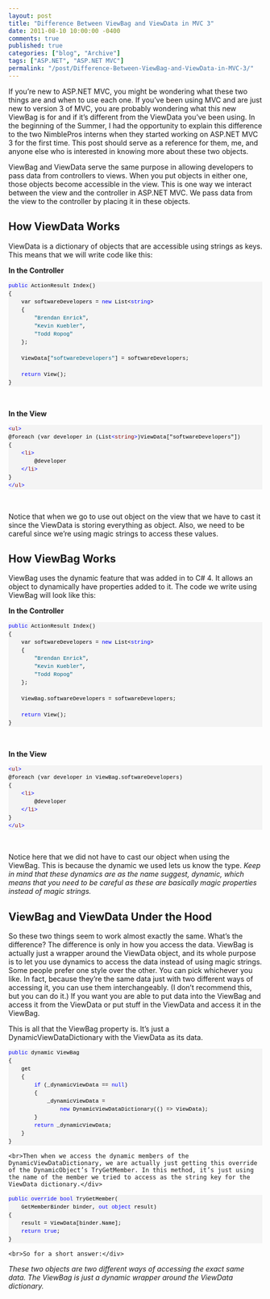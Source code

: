 ```yaml
---
layout: post
title: "Difference Between ViewBag and ViewData in MVC 3"
date: 2011-08-10 10:00:00 -0400
comments: true
published: true
categories: ["blog", "Archive"]
tags: ["ASP.NET", "ASP.NET MVC"]
permalink: "/post/Difference-Between-ViewBag-and-ViewData-in-MVC-3/"
---
```

<!-- more -->



<p>If you’re new to ASP.NET MVC, you might be wondering what these two things are and when to use each one. If you’ve been using MVC and are just new to version 3 of MVC, you are probably wondering what this new ViewBag is for and if it’s different from the ViewData you’ve been using. In the beginning of the Summer, I had the opportunity to explain this difference to the two NimblePros interns when they started working on ASP.NET MVC 3 for the first time. This post should serve as a reference for them, me, and anyone else who is interested in knowing more about these two objects.</p>  <p>ViewBag and ViewData serve the same purpose in allowing developers to pass data from controllers to views. When you put objects in either one, those objects become accessible in the view. This is one way we interact between the view and the controller in ASP.NET MVC. We pass data from the view to the controller by placing it in these objects.</p>  <h2>How ViewData Works</h2>  <p>ViewData is a dictionary of objects that are accessible using strings as keys. This means that we will write code like this:</p>  <p><strong>In the Controller</strong></p>  <div id="codeSnippetWrapper">   <pre style="border-bottom-style: none; text-align: left; padding-bottom: 0px; line-height: 12pt; background-color: #f4f4f4; margin: 0em; border-left-style: none; padding-left: 0px; width: 100%; padding-right: 0px; font-family: 'Courier New', courier, monospace; direction: ltr; border-top-style: none; color: black; border-right-style: none; font-size: 8pt; overflow: visible; padding-top: 0px" id="codeSnippet"><span style="color: #0000ff">public</span> ActionResult Index()<br>{<br>    var softwareDevelopers = <span style="color: #0000ff">new</span> List&lt;<span style="color: #0000ff">string</span>&gt;<br>    {<br>        <span style="color: #006080">"Brendan Enrick"</span>, <br>        <span style="color: #006080">"Kevin Kuebler"</span>, <br>        <span style="color: #006080">"Todd Ropog"</span><br>    };<br><br>    ViewData[<span style="color: #006080">"softwareDevelopers"</span>] = softwareDevelopers;<br><br>    <span style="color: #0000ff">return</span> View();<br>}<br></pre>

  <br></div>

<p><strong>In the View</strong></p>

<div id="codeSnippetWrapper">
  <pre style="border-bottom-style: none; text-align: left; padding-bottom: 0px; line-height: 12pt; background-color: #f4f4f4; margin: 0em; border-left-style: none; padding-left: 0px; width: 100%; padding-right: 0px; font-family: 'Courier New', courier, monospace; direction: ltr; border-top-style: none; color: black; border-right-style: none; font-size: 8pt; overflow: visible; padding-top: 0px" id="codeSnippet"><span style="color: #0000ff">&lt;</span><span style="color: #800000">ul</span><span style="color: #0000ff">&gt;</span><br>@foreach (var developer in (List<span style="color: #0000ff">&lt;</span><span style="color: #800000">string</span><span style="color: #0000ff">&gt;</span>)ViewData["softwareDevelopers"])<br>{<br>    <span style="color: #0000ff">&lt;</span><span style="color: #800000">li</span><span style="color: #0000ff">&gt;</span><br>        @developer<br>    <span style="color: #0000ff">&lt;/</span><span style="color: #800000">li</span><span style="color: #0000ff">&gt;</span><br>}<br><span style="color: #0000ff">&lt;/</span><span style="color: #800000">ul</span><span style="color: #0000ff">&gt;</span></pre>

  <br></div>

<p>Notice that when we go to use out object on the view that we have to cast it since the ViewData is storing everything as object. Also, we need to be careful since we’re using magic strings to access these values.</p>

<h2>How ViewBag Works</h2>

<p>ViewBag uses the dynamic feature that was added in to C# 4. It allows an object to dynamically have properties added to it. The code we write using ViewBag will look like this:</p>

<p><strong>In the Controller</strong></p>

<div id="codeSnippetWrapper">
  <pre style="border-bottom-style: none; text-align: left; padding-bottom: 0px; line-height: 12pt; background-color: #f4f4f4; margin: 0em; border-left-style: none; padding-left: 0px; width: 100%; padding-right: 0px; font-family: 'Courier New', courier, monospace; direction: ltr; border-top-style: none; color: black; border-right-style: none; font-size: 8pt; overflow: visible; padding-top: 0px" id="codeSnippet"><span style="color: #0000ff">public</span> ActionResult Index()<br>{<br>    var softwareDevelopers = <span style="color: #0000ff">new</span> List&lt;<span style="color: #0000ff">string</span>&gt;<br>    {<br>        <span style="color: #006080">"Brendan Enrick"</span>, <br>        <span style="color: #006080">"Kevin Kuebler"</span>, <br>        <span style="color: #006080">"Todd Ropog"</span><br>    };<br><br>    ViewBag.softwareDevelopers = softwareDevelopers;<br><br>    <span style="color: #0000ff">return</span> View();<br>}<br></pre>

  <br></div>

<p><strong>In the View</strong></p>

<div id="codeSnippetWrapper">
  <pre style="border-bottom-style: none; text-align: left; padding-bottom: 0px; line-height: 12pt; background-color: #f4f4f4; margin: 0em; border-left-style: none; padding-left: 0px; width: 100%; padding-right: 0px; font-family: 'Courier New', courier, monospace; direction: ltr; border-top-style: none; color: black; border-right-style: none; font-size: 8pt; overflow: visible; padding-top: 0px" id="codeSnippet"><span style="color: #0000ff">&lt;</span><span style="color: #800000">ul</span><span style="color: #0000ff">&gt;</span><br>@foreach (var developer in ViewBag.softwareDevelopers)<br>{<br>    <span style="color: #0000ff">&lt;</span><span style="color: #800000">li</span><span style="color: #0000ff">&gt;</span><br>        @developer<br>    <span style="color: #0000ff">&lt;/</span><span style="color: #800000">li</span><span style="color: #0000ff">&gt;</span><br>}<br><span style="color: #0000ff">&lt;/</span><span style="color: #800000">ul</span><span style="color: #0000ff">&gt;</span></pre>

  <br></div>



<p>Notice here that we did not have to cast our object when using the ViewBag. This is because the dynamic we used lets us know the type. <em>Keep in mind that these dynamics are as the name suggest, dynamic, which means that you need to be careful as these are basically magic properties instead of magic strings.</em></p>

<h2>ViewBag and ViewData Under the Hood</h2>

<p>So these two things seem to work almost exactly the same. What’s the difference? The difference is only in how you access the data. ViewBag is actually just a wrapper around the ViewData object, and its whole purpose is to let you use dynamics to access the data instead of using magic strings. Some people prefer one style over the other. You can pick whichever you like. In fact, because they’re the same data just with two different ways of accessing it, you can use them interchangeably. (I don’t recommend this, but you can do it.) If you want you are able to put data into the ViewBag and access it from the ViewData or put stuff in the ViewData and access it in the ViewBag.</p>

<p>This is all that the ViewBag property is. It’s just a DynamicViewDataDictionary with the ViewData as its data.</p>

<div id="codeSnippetWrapper">
  <div id="codeSnippetWrapper">
    <pre style="border-bottom-style: none; text-align: left; padding-bottom: 0px; line-height: 12pt; background-color: #f4f4f4; margin: 0em; border-left-style: none; padding-left: 0px; width: 100%; padding-right: 0px; font-family: 'Courier New', courier, monospace; direction: ltr; border-top-style: none; color: black; border-right-style: none; font-size: 8pt; overflow: visible; padding-top: 0px" id="codeSnippet"><span style="color: #0000ff">public</span> dynamic ViewBag <br>{ <br>    get <br>    { <br>        <span style="color: #0000ff">if</span> (_dynamicViewData == <span style="color: #0000ff">null</span>) <br>        {<br>            _dynamicViewData = <br>                <span style="color: #0000ff">new</span> DynamicViewDataDictionary(() =&gt; ViewData); <br>        }<br>        <span style="color: #0000ff">return</span> _dynamicViewData;<br>    }<br>} </pre>

    <br>Then when we access the dynamic members of the DynamicViewDataDictionary, we are actually just getting this override of the DynamicObject’s TryGetMember. In this method, it’s just using the name of the member we tried to access as the string key for the ViewData dictionary.</div>
</div>

<div id="codeSnippetWrapper">
  <div id="codeSnippetWrapper">
    <pre style="border-bottom-style: none; text-align: left; padding-bottom: 0px; line-height: 12pt; background-color: #f4f4f4; margin: 0em; border-left-style: none; padding-left: 0px; width: 100%; padding-right: 0px; font-family: 'Courier New', courier, monospace; direction: ltr; border-top-style: none; color: black; border-right-style: none; font-size: 8pt; overflow: visible; padding-top: 0px" id="codeSnippet"><span style="color: #0000ff">public</span> <span style="color: #0000ff">override</span> <span style="color: #0000ff">bool</span> TryGetMember(<br>    GetMemberBinder binder, <span style="color: #0000ff">out</span> <span style="color: #0000ff">object</span> result)<br>{<br>    result = ViewData[binder.Name]; <br>    <span style="color: #0000ff">return</span> <span style="color: #0000ff">true</span>;<br>}</pre>

    <br>So for a short answer:</div>
</div>

<p><em>These two objects are two different ways of accessing the exact same data. The ViewBag is just a dynamic wrapper around the ViewData dictionary.</em></p>
